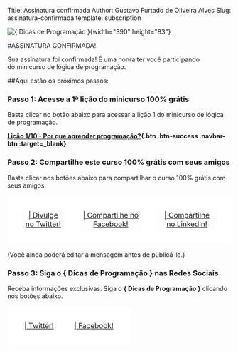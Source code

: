 Title: Assinatura confirmada
Author: Gustavo Furtado de Oliveira Alves
Slug: assinatura-confirmada
template: subscription

![{ Dicas de Programação }](/images/Logo.png){width="390" height="83"}

#ASSINATURA CONFIRMADA!

Sua assinatura foi confirmada! É uma honra ter você participando
do minicurso de lógica de programação.

##Aqui estão os próximos passos:

### Passo 1: Acesse a 1ª lição do minicurso 100% grátis

Basta clicar no botão abaixo para acessar a lição 1 do minicurso de
lógica de programação.

**[Lição 1/10 - Por que aprender programação?](//mclp.dicasdeprogramacao.com.br/licao-1-porque-aprender-programacao/){.btn .btn-success .navbar-btn :target=\_blank}**

### Passo 2: Compartilhe este curso 100% grátis com seus amigos

Basta clicar nos botões abaixo para compartilhar o curso 100% grátis com
seus amigos.


<center>
<table style="text-align:center;">
<tr style="border: 30px solid white;">
<td style="border: 30px solid white;"><a class="btn btn-twitter btn-block" href="http://twitter.com/share?url=http://mclp.dicasdeprogramacao.com.br/&text=Estou fazendo o minicurso de lógica de programação TOTALMENTE GRÁTIS do @dicasprog." target="\_blank"><i class="fa fa-twitter"></i> | Divulge no Twitter!</a></td>
<td style="border: 30px solid white;"><a class="btn btn-facebook btn-block" href="http://www.facebook.com/sharer.php?u=http://mclp.dicasdeprogramacao.com.br/&text=Estou fazendo o minicurso de lógica de programação TOTALMENTE GRÁTIS do blog Dicas de Programação" target="\_blank"><i class="fa fa-facebook"></i> | Compartilhe no Facebook!</a></td>
<td style="border: 30px solid white;"><a class="btn btn-linkedin btn-block" href="https://www.linkedin.com/cws/share?url=http://mclp.dicasdeprogramacao.com.br/&text=Estou fazendo o minicurso de lógica de programação TOTALMENTE GRÁTIS do blog Dicas de Programação" target="\_blank"><i class="fa fa-linkedin"></i> | Compartilhe no LinkedIn!</a></td>
</tr>
</table>
</center>

(Você ainda poderá editar a mensagem antes de publicá-la.)

### Passo 3: Siga o { Dicas de Programação } nas Redes Sociais

Receba informações exclusivas. Siga o **{ Dicas de Programação }**
clicando nos botões abaixo.

<center>
<table style="text-align:center;">
<tr style="border: 30px solid white;">
<td style="border: 30px solid white;"><a class="btn btn-twitter btn-block" href="https://twitter.com/dicasprog" target="\_blank"><i class="fa fa-twitter"></i> | Twitter!</a></td>
<td style="border: 30px solid white;"><a class="btn btn-facebook btn-block" href="https://www.facebook.com/pages/Dicas-de-Programa%C3%A7%C3%A3o/124525944396823"  target="\_blank"><i class="fa fa-facebook"></i> | Facebook!</a></td>
</tr>
</table>
</center>
